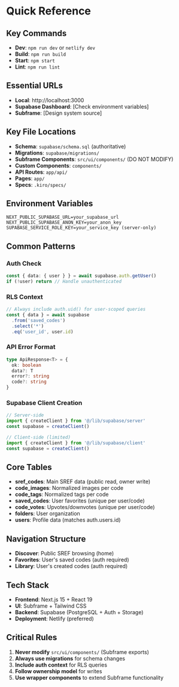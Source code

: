 # Quick Reference

## Key Commands
- **Dev**: `npm run dev` or `netlify dev`
- **Build**: `npm run build`
- **Start**: `npm start`
- **Lint**: `npm run lint`

## Essential URLs
- **Local**: http://localhost:3000
- **Supabase Dashboard**: [Check environment variables]
- **Subframe**: [Design system source]

## Key File Locations
- **Schema**: `supabase/schema.sql` (authoritative)
- **Migrations**: `supabase/migrations/`
- **Subframe Components**: `src/ui/components/` (DO NOT MODIFY)
- **Custom Components**: `components/`
- **API Routes**: `app/api/`
- **Pages**: `app/`
- **Specs**: `.kiro/specs/`

## Environment Variables
```env
NEXT_PUBLIC_SUPABASE_URL=your_supabase_url
NEXT_PUBLIC_SUPABASE_ANON_KEY=your_anon_key
SUPABASE_SERVICE_ROLE_KEY=your_service_key (server-only)
```

## Common Patterns

### Auth Check
```typescript
const { data: { user } } = await supabase.auth.getUser()
if (!user) return // Handle unauthenticated
```

### RLS Context
```typescript
// Always include auth.uid() for user-scoped queries
const { data } = await supabase
  .from('saved_codes')
  .select('*')
  .eq('user_id', user.id)
```

### API Error Format
```typescript
type ApiResponse<T> = {
  ok: boolean
  data?: T
  error?: string
  code?: string
}
```

### Supabase Client Creation
```typescript
// Server-side
import { createClient } from '@/lib/supabase/server'
const supabase = createClient()

// Client-side (limited)
import { createClient } from '@/lib/supabase/client'
const supabase = createClient()
```

## Core Tables
- **sref_codes**: Main SREF data (public read, owner write)
- **code_images**: Normalized images per code
- **code_tags**: Normalized tags per code
- **saved_codes**: User favorites (unique per user/code)
- **code_votes**: Upvotes/downvotes (unique per user/code)
- **folders**: User organization
- **users**: Profile data (matches auth.users.id)

## Navigation Structure
- **Discover**: Public SREF browsing (home)
- **Favorites**: User's saved codes (auth required)
- **Library**: User's created codes (auth required)

## Tech Stack
- **Frontend**: Next.js 15 + React 19
- **UI**: Subframe + Tailwind CSS
- **Backend**: Supabase (PostgreSQL + Auth + Storage)
- **Deployment**: Netlify (preferred)

## Critical Rules
1. **Never modify** `src/ui/components/` (Subframe exports)
2. **Always use migrations** for schema changes
3. **Include auth context** for RLS queries
4. **Follow ownership model** for writes
5. **Use wrapper components** to extend Subframe functionality